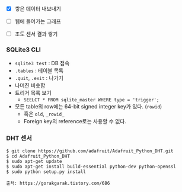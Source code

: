 - [x] 쌓은 데이터 내보내기
- [ ] 웹에 들어가는 그래프
- [ ] 조도 센서 결과 쌓기





### SQLite3 CLI

- `sqlite3 test` : DB 접속
- `.tables` : 테이블 목록
- `.quit`, `.exit` : 나가기
- 나머진 비슷함
- 트리거 목록 보기
  - `SEELCT * FROM sqlite_master WHERE type = 'trigger';`
- 모든 table의 row에는 64-bit signed integer key가 있다. (`rowid`)
  - 혹은 `old`, `_rowid_`
  - Foreign key의 reference로는 사용할 수 없다.

### DHT 센서

```shell
$ git clone https://github.com/adafruit/Adafruit_Python_DHT.git
$ cd Adafruit_Python_DHT
$ sudo apt-get update
$ sudo apt-get install build-essential python-dev python-openssl
$ sudo python setup.py install

출처: https://gorakgarak.tistory.com/686
```

